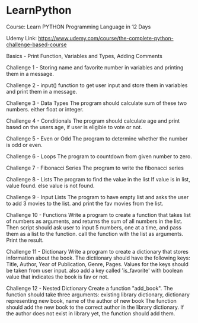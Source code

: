 # LearnPython

Course: Learn PYTHON Programming Language in 12 Days

Udemy Link: https://www.udemy.com/course/the-complete-python-challenge-based-course

Basics - Print Function, Variables and Types, Adding Comments

Challenge 1 - Storing name and favorite number in variables
and printing them in a message.

Challenge 2 - input() function to get user input
and store them in variables and print them in a message.

Challenge 3 - Data Types
The program should calculate sum of these two numbers. either float or integer.

Challenge 4 - Conditionals
The program should calculate age and print based on the users age, if user is eligible to vote or not.

Challenge 5 - Even or Odd
The program to determine whether the number is odd or even.

Challenge 6 - Loops
The program to countdown from given number to zero.

Challenge 7 - Fibonacci Series
The program to write the fibonacci series

Challenge 8 - Lists
The program to find the value in the list
If value is in list, value found. else value is not found.

Challenge 9 - Input Lists
The program to have empty list and asks the user to add 3 movies to the list. and print the fav movies from the list.

Challenge 10 - Functions
Write a program to create a function that takes list of numbers as arguments,
and returns the sum of all numbers in the list.
Then script should ask user to input 5 numbers, one at a time, and pass them as a list to the function.
call the function with the list as arguments.
Print the result.

Challenge 11 - Dictionary
Write a program to create a dictionary that stores information about the book.
The dictiionary should have the following keys:
Title, Author, Year of Publication, Genre, Pages.
Values for the keys should be taken from user input.
also add a key called 'is_favorite' with boolean value that indicates the book is fav or not.

Challenge 12 - Nested Dictionary
Create a function "add_book".
The function should take three arguments:
existing library dictionary, dictionary representing new book, 
name of the author of new book
The function should add the new book to the correct author in the library dictionary.
If the author does not exist in library yet, the function should add them.
